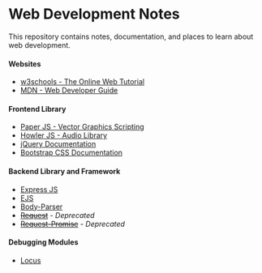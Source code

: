 # Web Development Notes
This repository contains notes, documentation, and places to learn about web development.

#### Websites
- [w3schools - The Online Web Tutorial](https://www.w3schools.com/)
- [MDN - Web Developer Guide](https://developer.mozilla.org/en-US/)

#### Frontend Library
- [Paper JS - Vector Graphics Scripting](http://paperjs.org/)
- [Howler JS - Audio Library](https://howlerjs.com/)
- [jQuery Documentation](https://api.jquery.com/)
- [Bootstrap CSS Documentation](https://getbootstrap.com/docs/4.5/getting-started/introduction/)

#### Backend Library and Framework
- [Express JS](https://expressjs.com/)
- [EJS](https://ejs.co/#docs)
- [Body-Parser](https://github.com/expressjs/body-parser#readme)
- [~~Request~~](https://www.npmjs.com/package/request) - *Deprecated*
- [~~Request-Promise~~](https://www.npmjs.com/package/request-promise) - *Deprecated*

#### Debugging Modules
- [Locus](https://www.npmjs.com/package/locus)